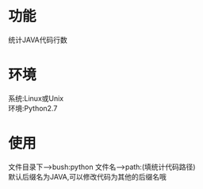 # 功能
统计JAVA代码行数
# 环境
系统:Linux或Unix<br>
环境:Python2.7
# 使用
文件目录下-->bush:python 文件名-->path:(填统计代码路径)<br>
默认后缀名为JAVA,可以修改代码为其他的后缀名哦
